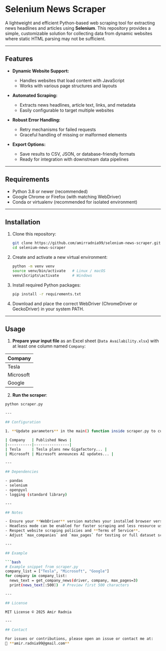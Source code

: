 # Selenium News Scraper

A lightweight and efficient Python-based web scraping tool for extracting news headlines and articles using **Selenium**. This repository provides a simple, customizable solution for collecting data from dynamic websites where static HTML parsing may not be sufficient.

---

## Features

- **Dynamic Website Support:**  
  - Handles websites that load content with JavaScript  
  - Works with various page structures and layouts  

- **Automated Scraping:**  
  - Extracts news headlines, article text, links, and metadata  
  - Easily configurable to target multiple websites  

- **Robust Error Handling:**  
  - Retry mechanisms for failed requests  
  - Graceful handling of missing or malformed elements  

- **Export Options:**  
  - Save results to CSV, JSON, or database-friendly formats  
  - Ready for integration with downstream data pipelines  

---

## Requirements

- Python 3.8 or newer (recommended)  
- Google Chrome or Firefox (with matching WebDriver)  
- Conda or virtualenv (recommended for isolated environment)

---

## Installation

1. Clone this repository:
   ```bash
   git clone https://github.com/amirradnia99/selenium-news-scraper.git
   cd selenium-news-scraper


2. Create and activate a new virtual environment:
   ```bash
   python -m venv venv
   source venv/bin/activate   # Linux / macOS
   venv\Scripts\activate      # Windows

3. Install required Python packages:
   ```bash
   pip install -r requirements.txt

4. Download and place the correct WebDriver (ChromeDriver or GeckoDriver) in your system PATH.


---

## Usage

1. **Prepare your input file** as an Excel sheet (`Data Availability.xlsx`) with at least one column named `Company`:

| Company     |
|-------------|
| Tesla       |
| Microsoft   |
| Google      |

2. **Run the scraper**:
  ```bash
python scraper.py

---

## Configuration

1. **Update parameters** in the main() function inside scraper.py to customize behavior:

| Company   | Published News |
|-----------|----------------|
| Tesla     | Tesla plans new Gigafactory... |
| Microsoft | Microsoft announces AI updates... |

---

## Dependencies

- pandas
- selenium
- openpyxl
- logging (standard library)

---

## Notes

- Ensure your **WebDriver** version matches your installed browser version.
- Headless mode can be enabled for faster scraping and less resource usage.
- Respect website scraping policies and **Terms of Service**.
- Adjust `max_companies` and `max_pages` for testing or full dataset scraping.

---

## Example 

```bash
# Example snippet from scraper.py
company_list = ["Tesla", "Microsoft", "Google"]
for company in company_list:
    news_text = get_company_news(driver, company, max_pages=3)
    print(news_text[:500])  # Preview first 500 characters

---

## License

MIT License © 2025 Amir Radnia

---

## Contact

For issues or contributions, please open an issue or contact me at:  
📧 **amir.radnia99@gmail.com**


